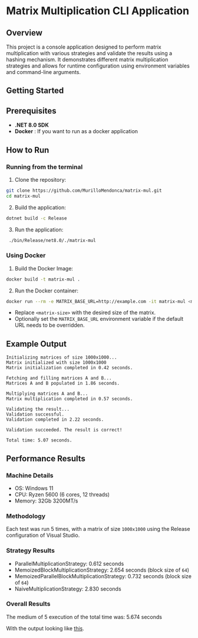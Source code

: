 ﻿# Matrix Multiplication CLI Application

## Overview

This project is a console application designed to perform matrix multiplication with various strategies and validate the results using a hashing mechanism. It demonstrates different matrix multiplication strategies and allows for runtime configuration using environment variables and command-line arguments.

## Getting Started

## Prerequisites

- **.NET 8.0 SDK**
- **Docker** : If you want to run as a docker application

## How to Run

### Running from the terminal

1. Clone the repository:
```bash
git clone https://github.com/MurilloMendonca/matrix-mul.git
cd matrix-mul
```
2. Build the application:
```bash
dotnet build -c Release
```
3. Run the application:
```bash
 ./bin/Release/net8.0/./matrix-mul 
```

### Using Docker

1. Build the Docker Image:
```bash
docker build -t matrix-mul .
```
2. Run the Docker container:
```bash
docker run --rm -e MATRIX_BASE_URL=http://example.com -it matrix-mul <matrix-size>
```
- Replace `<matrix-size>` with the desired size of the matrix.
- Optionally set the `MATRIX_BASE_URL` environment variable if the default URL needs to be overridden.

## Example Output
```text
Initializing matrices of size 1000x1000...
Matrix initialized with size 1000x1000
Matrix initialization completed in 0.42 seconds.

Fetching and filling matrices A and B...
Matrices A and B populated in 1.86 seconds.

Multiplying matrices A and B...
Matrix multiplication completed in 0.57 seconds.

Validating the result...
Validation successful.
Validation completed in 2.22 seconds.

Validation succeeded. The result is correct!

Total time: 5.07 seconds.
```

## Performance Results

### Machine Details

- OS: Windows 11
- CPU: Ryzen 5600 (6 cores, 12 threads)
- Memory: 32Gb 3200MT/s

### Methodology

Each test was run 5 times, with a matrix of size `1000x1000` using the Release configuration of Visual Studio.

### Strategy Results

- ParallelMultiplicationStrategy: 0.612 seconds
- MemoizedBlockMultiplicationStrategy: 2.654 seconds (block size of `64`)
- MemoizedParallelBlockMultiplicationStrategy: 0.732 seconds (block size of `64`)
- NaiveMultiplicationStrategy: 2.830 seconds

### Overall Results

The medium of 5 execution of the total time was:  5.674 seconds

With the output looking like [this](#Example-Output).
